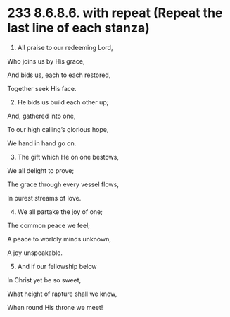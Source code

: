 # 233 8.6.8.6. with repeat (Repeat the last line of each stanza)

1.  All praise to our redeeming Lord,

Who joins us by His grace,

And bids us, each to each restored,

Together seek His face.

2.  He bids us build each other up;

And, gathered into one,

To our high calling’s glorious hope,

We hand in hand go on.

3.  The gift which He on one bestows,

We all delight to prove;

The grace through every vessel flows,

In purest streams of love.

4.  We all partake the joy of one;

The common peace we feel;

A peace to worldly minds unknown,

A joy unspeakable.

5.  And if our fellowship below

In Christ yet be so sweet,

What height of rapture shall we know,

When round His throne we meet!

